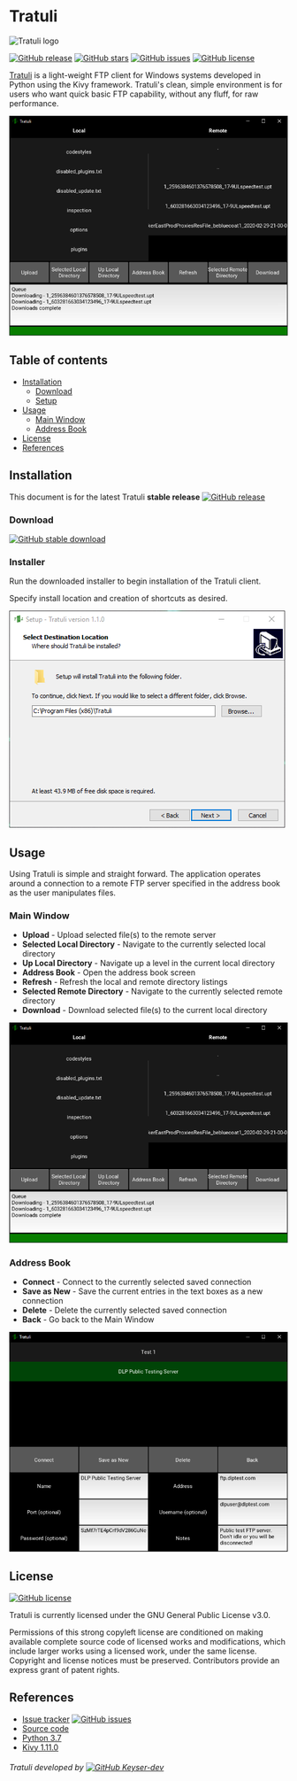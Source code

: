 Tratuli
======================
![Tratuli logo](https://github.com/Keyser-dev/Tratuli/blob/master/resources/icon.ico)

[![GitHub release](https://img.shields.io/badge/stable-1.1.1-success)](https://github.com/Keyser-dev/Tratuli/releases)
[![GitHub stars](https://img.shields.io/github/stars/Keyser-dev/Tratuli)](https://github.com/Keyser-dev/Tratuli/stargazers)
[![GitHub issues](https://img.shields.io/github/issues/Keyser-dev/Tratuli)](https://github.com/Keyser-dev/Tratuli/issues)
[![GitHub license](https://img.shields.io/github/license/Keyser-dev/Tratuli)](https://github.com/Keyser-dev/Tratuli/blob/master/LICENSE)

[Tratuli](https://github.com/Keyser-dev/Tratuli) is a light-weight FTP client for Windows systems 
developed in Python using the Kivy framework. Tratuli's clean, simple environment is for users who 
want quick basic FTP capability, without any fluff, for raw performance.

![Tratuli demo](https://github.com/Keyser-dev/Tratuli/blob/master/img/tratuli_demo_1_1_0_mainscreen.png)

## Table of contents

- [Installation](#installation)
    - [Download](#download)
    - [Setup](#installer)
- [Usage](#usage)
    - [Main Window](#main-window)
    - [Address Book](#address-book)
- [License](#license)
- [References](#references)

## Installation

This document is for the latest Tratuli **stable release** 
[![GitHub release](https://img.shields.io/badge/stable-1.1.1-success)](https://github.com/Keyser-dev/Tratuli/releases)

### Download

[![GitHub stable download](https://img.shields.io/badge/-DOWNLOAD%20TRATULI%20INSTALLER-informational?style=for-the-badge)](https://github.com/Keyser-dev/Tratuli/releases/tag/v1.1.1)

### Installer

Run the downloaded installer to begin installation of the Tratuli client.

Specify install location and creation of shortcuts as desired.

![Tratuli demo](https://github.com/Keyser-dev/Tratuli/blob/master/img/tratuli_demo_1_1_0_installer.png)
## Usage

Using Tratuli is simple and straight forward. The application operates around a connection to a remote FTP server specified in
the address book as the user manipulates files.

### Main Window

* **Upload** - Upload selected file(s) to the remote server
* **Selected Local Directory** - Navigate to the currently selected local directory
* **Up Local Directory** - Navigate up a level in the current local directory
* **Address Book** - Open the address book screen
* **Refresh** - Refresh the local and remote directory listings
* **Selected Remote Directory** - Navigate to the currently selected remote directory
* **Download** - Download selected file(s) to the current local directory

![Main Window](https://github.com/Keyser-dev/Tratuli/blob/master/img/tratuli_demo_1_1_0_mainscreen.png)

### Address Book

* **Connect** - Connect to the currently selected saved connection
* **Save as New** - Save the current entries in the text boxes as a new connection
* **Delete** - Delete the currently selected saved connection
* **Back** - Go back to the Main Window

![Address Book](https://github.com/Keyser-dev/Tratuli/blob/master/img/tratuli_demo_1_1_0_addressbook.png)

## License
[![GitHub license](https://img.shields.io/github/license/Keyser-dev/Tratuli)](https://github.com/Keyser-dev/Tratuli/blob/master/LICENSE)

Tratuli is currently licensed under the GNU General Public License v3.0. 

Permissions of this strong copyleft license are 
conditioned on making available complete source code of licensed works and modifications, which include larger works using 
a licensed work, under the same license. Copyright and license notices must be preserved. Contributors provide an express 
grant of patent rights.

## References

* [Issue tracker](https://github.com/Keyser-dev/Tratuli/issues) [![GitHub issues](https://img.shields.io/github/issues/Keyser-dev/Tratuli)](https://github.com/Keyser-dev/Tratuli/issues)
* [Source code](https://github.com/Keyser-dev/Tratuli)
* [Python 3.7](https://www.python.org/downloads/release/python-376/)
* [Kivy 1.11.0](https://kivy.org/)

###### Tratuli developed by [![GitHub Keyser-dev](https://img.shields.io/badge/GitHub-Keyser--dev-green?logo=github&style=for-the-badge)](https://github.com/Keyser-dev/)
